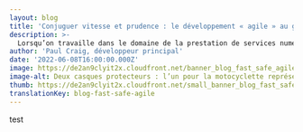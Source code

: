 ```yaml
---
layout: blog
title: 'Conjuguer vitesse et prudence : le développement « agile » au gouvernement'
description: >-
  Lorsqu’on travaille dans le domaine de la prestation de services numériques au gouvernement, il faut veiller tant à la rapidité qu’à la sécurité. Dans mon équipe agile au Service numérique canadien, le « succès » repose sur cet équilibre. C’est ce qui nous permet de lancer des produits qui répondent aux besoins des gens.
author: 'Paul Craig, développeur principal'
date: '2022-06-08T16:00:00.000Z'
image: https://de2an9clyit2x.cloudfront.net/banner_blog_fast_safe_agile_b003ff8c43.jpg
image-alt: Deux casques protecteurs : l’un pour la motocyclette représentant la vitesse, et l’autre à coque dure signifiant la prudence.
thumb: https://de2an9clyit2x.cloudfront.net/small_banner_blog_fast_safe_agile_b003ff8c43.jpg
translationKey: blog-fast-safe-agile
---
```

test

